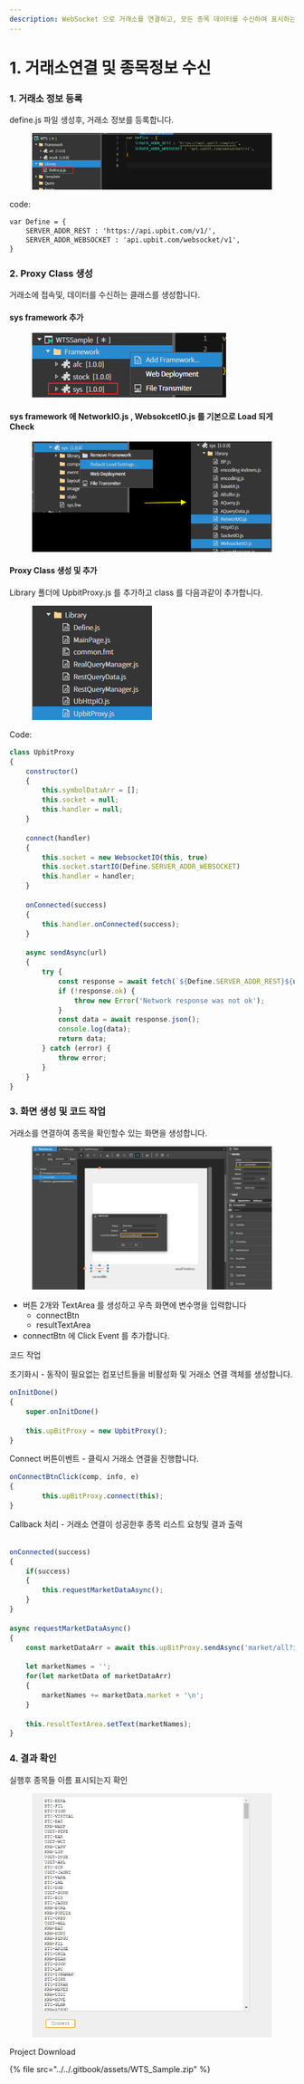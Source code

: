 ```yaml
---
description: WebSocket 으로 거래소를 연결하고, 모든 종목 데이터를 수신하여 표시하는 예제. (업비트 기준으로 진행)
---
```


# 1. 거래소연결 및 종목정보 수신

### 1. 거래소 정보 등록

define.js 파일 생성후,  거래소 정보를 등록합니다.&#x20;

<figure><img src="../../.gitbook/assets/image (7) (1).png" alt=""><figcaption></figcaption></figure>

code:

```
var Define = {
    SERVER_ADDR_REST : 'https://api.upbit.com/v1/',
    SERVER_ADDR_WEBSOCKET : 'api.upbit.com/websocket/v1',
}    
```

### 2. Proxy Class 생성

거래소에 접속및, 데이터를 수신하는 클래스를 생성합니다.

#### sys framework 추가

<figure><img src="../../.gitbook/assets/image (2) (1) (1) (1) (1).png" alt=""><figcaption></figcaption></figure>

#### sys framework 에 NetworkIO.js , WebsokcetIO.js 를 기본으로 Load 되게  Check&#x20;

<figure><img src="../../.gitbook/assets/image (5) (1) (1) (1) (1).png" alt=""><figcaption></figcaption></figure>



#### Proxy Class 생성 및 추가

Library 폴더에 UpbitProxy.js 를 추가하고 class 를 다음과같이 추가합니다.

<figure><img src="../../.gitbook/assets/image (6) (1) (1) (1) (1).png" alt=""><figcaption></figcaption></figure>

Code:

```javascript
class UpbitProxy 
{
    constructor()
    {
        this.symbolDataArr = [];
        this.socket = null;
        this.handler = null;
    }

    connect(handler)
    {
        this.socket = new WebsocketIO(this, true)
        this.socket.startIO(Define.SERVER_ADDR_WEBSOCKET)
        this.handler = handler;
    }

    onConnected(success)
    {
        this.handler.onConnected(success);
    }

    async sendAsync(url)
    {
        try {
            const response = await fetch(`${Define.SERVER_ADDR_REST}${url}`);
            if (!response.ok) {
                throw new Error('Network response was not ok');
            }
            const data = await response.json();            
            console.log(data);
            return data;
        } catch (error) {            
            throw error;
        }    
    }
}
```

### 3. 화면 생성 및 코드 작업

거래소를 연결하여 종목을 확인할수 있는 화면을 생성합니다.

<figure><img src="../../.gitbook/assets/image (5) (1) (1) (1).png" alt=""><figcaption></figcaption></figure>

* 버튼 2개와 TextArea 를 생성하고 우측 화면에 변수명을 입력합니다
  * connectBtn
  * resultTextArea
* connectBtn 에 Click Event 를 추가합니다.

코드 작업

초기화시 -  동작이 필요없는 컴포넌트들을 비활성화 및 거래소 연결 객체를 생성합니다.

```javascript
onInitDone()
{
	super.onInitDone()

	this.upBitProxy = new UpbitProxy();
}
```

Connect 버튼이벤트 -  클릭시 거래소 연결을 진행합니다.

```javascript
onConnectBtnClick(comp, info, e)
{
        this.upBitProxy.connect(this);
}
```

Callback 처리 - 거래소 연결이 성공한후 종목 리스트 요청및 결과 출력

```javascript

onConnected(success)
{
    if(success)
    {
        this.requestMarketDataAsync();
    }
}

async requestMarketDataAsync()
{
    const marketDataArr = await this.upBitProxy.sendAsync('market/all?is_details=true');

    let marketNames = '';
    for(let marketData of marketDataArr)
    {
        marketNames += marketData.market + '\n';
    }

    this.resultTextArea.setText(marketNames);
}
```



### 4. 결과 확인

실행후 종목들 이름 표시되는지 확인

<figure><img src="../../.gitbook/assets/image (6) (1) (1) (1).png" alt=""><figcaption></figcaption></figure>



Project Download

{% file src="../../.gitbook/assets/WTS_Sample.zip" %}
